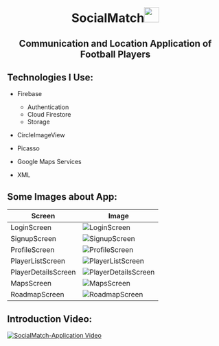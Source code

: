 <h1 align="center">SocialMatch<img src="https://media.giphy.com/media/eUvDjeBbgw5vce0Nz1/giphy.gif" width="35px" height="35px"> </h1>

<h2 align="center">Communication and Location Application of Football Players</h2>


<h2 align="left">Technologies I Use:</h2>

-  Firebase

    -  Authentication
    -  Cloud Firestore
    -  Storage

- CircleImageView

- Picasso

- Google Maps Services

- XML


<!-- Languages and Tools -->
<h2 align="left">Some Images about App:</h2>


| Screen             | Image                                                                                       |
| ------------------| ------------------------------------------------------------------------------------------- |
| LoginScreen        | ![LoginScreen](https://imagesharing.com/uploads/20230403/8e2459b2a20a8b594b90f09a62b74066ea9c6a1f.png)         |
| SignupScreen       | ![SignupScreen](https://imagesharing.com/uploads/20230403/784e1d7ab7fea6012d4dce17105690dfef83fd54.png)        |
| ProfileScreen      | ![ProfileScreen](https://imagesharing.com/uploads/20230403/11d0b7410d98ac779ebf3acb1a73c5f67f444b8e.png)       |
| PlayerListScreen   | ![PlayerListScreen](https://imagesharing.com/uploads/20230403/904354ed0d8688d06332a8bbfed4ccefde657850.png)    |
| PlayerDetailsScreen| ![PlayerDetailsScreen](https://imagesharing.com/uploads/20230403/a7d1dc590b3af42d41db4d0b22d67d52d53feda4.png)  |
| MapsScreen         | ![MapsScreen](https://imagesharing.com/uploads/20230403/96762c67a1b95e75680fd6b450de9c513b447a6c.png)          |
| RoadmapScreen      | ![RoadmapScreen](https://imagesharing.com/uploads/20230403/831f9f4f3fa5622ab2a3a1d6c77b53c0af4e95a2.png)       |


<h2 align="left">Introduction Video:</h2>


[![SocialMatch-Application Video](https://img.youtube.com/vi/ZtLP-4F1WGA/0.jpg)](https://www.youtube.com/watch?v=ZtLP-4F1WGA)
